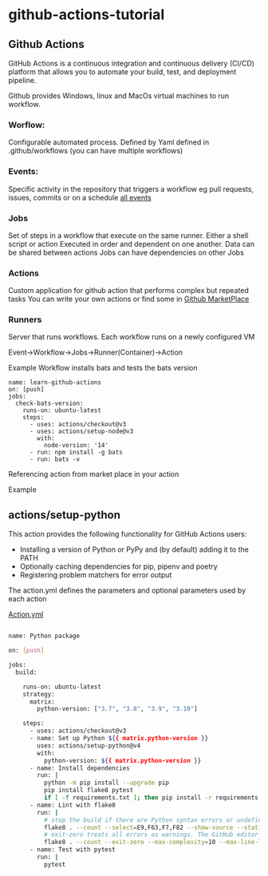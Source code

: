 # github-actions-tutorial

## Github Actions
GitHub Actions is a continuous integration and continuous delivery (CI/CD) platform that allows you to automate your build, test, and deployment pipeline. 

Github provides Windows, linux and MacOs virtual machines to run workflow.


### Worflow:
Configurable automated process.
Defined by Yaml
defined in .github/workflows (you can have multiple workflows)


### Events:
Specific activity in the repository that triggers a workflow eg pull requests, issues, commits
or on a schedule [all events](https://docs.github.com/en/actions/using-workflows/events-that-trigger-workflows)


### Jobs

Set of steps in a workflow that execute on the same runner. Either a shell script or action
Executed in order and dependent on one another.
Data can be shared between actions
Jobs can have dependencies on other Jobs


### Actions

Custom application for github action that performs complex but repeated tasks
You can write your own actions or find some in [Github MarketPlace](https://github.com/marketplace?type=actions)

### Runners

Server that runs workflows. Each workflow runs on a newly configured VM

Event->Workflow->Jobs->Runner(Container)->Action


Example Workflow installs bats and tests the bats version

```
name: learn-github-actions
on: [push]
jobs:
  check-bats-version:
    runs-on: ubuntu-latest
    steps:
      - uses: actions/checkout@v3
      - uses: actions/setup-node@v3
        with:
          node-version: '14'
      - run: npm install -g bats
      - run: bats -v
```

Referencing action from market place in your action

Example 

## actions/setup-python

This action provides the following functionality for GitHub Actions users:

* Installing a version of Python or PyPy and (by default) adding it to the PATH
* Optionally caching dependencies for pip, pipenv and poetry
* Registering problem matchers for error output

The action.yml defines the parameters and optional parameters used by each action

[Action.yml](https://github.com/actions/setup-python/blob/main/action.yml)

``` sh

name: Python package

on: [push]

jobs:
  build:

    runs-on: ubuntu-latest
    strategy:
      matrix:
        python-version: ["3.7", "3.8", "3.9", "3.10"]

    steps:
      - uses: actions/checkout@v3
      - name: Set up Python ${{ matrix.python-version }}
        uses: actions/setup-python@v4
        with:
          python-version: ${{ matrix.python-version }}
      - name: Install dependencies
        run: |
          python -m pip install --upgrade pip
          pip install flake8 pytest
          if [ -f requirements.txt ]; then pip install -r requirements.txt; fi
      - name: Lint with flake8
        run: |
          # stop the build if there are Python syntax errors or undefined names
          flake8 . --count --select=E9,F63,F7,F82 --show-source --statistics
          # exit-zero treats all errors as warnings. The GitHub editor is 127 chars wide
          flake8 . --count --exit-zero --max-complexity=10 --max-line-length=127 --statistics
      - name: Test with pytest
        run: |
          pytest
```
